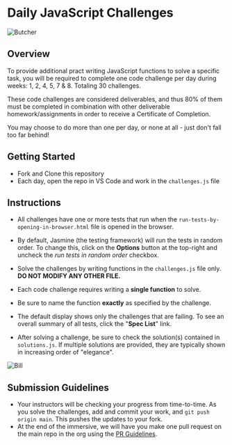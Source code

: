 # Daily JavaScript Challenges

![Butcher](https://external-content.duckduckgo.com/iu/?u=https%3A%2F%2Fmedia.giphy.com%2Fmedia%2FVLuwvjBCZ27cY%2Fgiphy-downsized-large.gif&f=1&nofb=1)

## Overview

To provide additional pract writing JavaScript functions to solve a specific task, you will be required to complete one code challenge per day during weeks: 1, 2, 4, 5, 7 & 8. Totaling 30 challenges.

These code challenges are considered deliverables, and thus 80% of them must be completed in combination with other deliverable homework/assignments in order to receive a Certificate of Completion.

You may choose to do more than one per day, or none at all - just don't fall too far behind!

## Getting Started

- Fork and Clone this repository
- Each day, open the repo in VS Code and work in the `challenges.js` file

## Instructions

- All challenges have one or more tests that run when the `run-tests-by-opening-in-browser.html` file is opened in the browser. 

- By default, Jasmine (the testing framework) will run the tests in random order. To change this, click on the **Options** button at the top-right and uncheck the *run tests in random order* checkbox.

- Solve the challenges by writing functions in the `challenges.js` file only.  **DO NOT MODIFY ANY OTHER FILE.**

- Each code challenge requires writing a **single function** to solve.

- Be sure to name the function **exactly** as specified by the challenge.

- The default display shows only the challenges that are failing. To see an overall summary of all tests, click the "**Spec List**" link.

- After solving a challenge, be sure to check the solution(s) contained in `solutions.js`. If multiple solutions are provided, they are typically shown in increasing order of "elegance".

![Bill](https://external-content.duckduckgo.com/iu/?u=https%3A%2F%2Fmedia1.tenor.com%2Fimages%2Fde49fb1f5de8f8c9d8f49a3031b90993%2Ftenor.gif%3Fitemid%3D7919605&f=1&nofb=1)

## Submission Guidelines

- Your instructors will be checking your progress from time-to-time. As you solve the challenges, add and commit your work, and `git push origin main`.  This pushes the updates to your fork.
- At the end of the immersive, we will have you make one pull request on the main repo in the org using the [PR Guidelines](https://github.com/SEI-R-1-25/template_pull_request).
